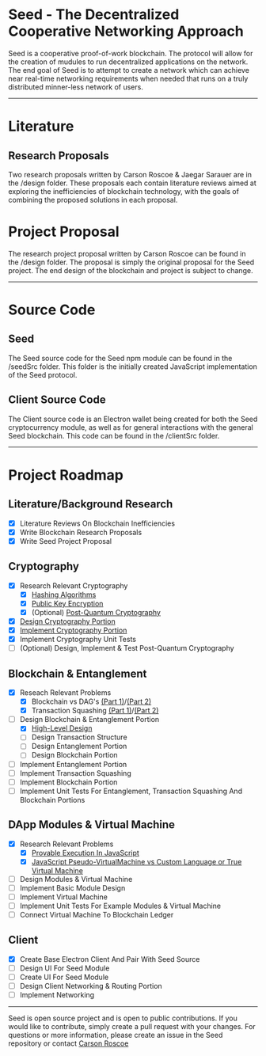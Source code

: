 # Seed - The Decentralized Cooperative Networking Approach

Seed is a cooperative proof-of-work blockchain. The protocol will allow for the creation of mudules to run decentralized applications on the network. The end goal of Seed is to attempt to create a network which can achieve near real-time networking requirements when needed that runs on a truly distributed minner-less network of users.

-----

# Literature

## Research Proposals

Two research proposals written by Carson Roscoe & Jaegar Sarauer are in the /design folder. These proposals each contain literature reviews aimed at exploring the inefficiencies of blockchain technology, with the goals of combining the proposed solutions in each proposal. 

# Project Proposal

The research project proposal written by Carson Roscoe can be found in the /design folder. The proposal is simply the original proposal for the Seed project. The end design of the blockchain and project is subject to change.

-----

# Source Code

## Seed

The Seed source code for the Seed npm module can be found in the /seedSrc folder. This folder is the initially created JavaScript implementation of the Seed protocol.

## Client Source Code

The Client source code is an Electron wallet being created for both the Seed cryptocurrency module, as well as for general interactions with the general Seed blockchain. This code can be found in the /clientSrc folder.

-----

# Project Roadmap

## Literature/Background Research

- [x] Literature Reviews On Blockchain Inefficiencies
- [x] Write Blockchain Research Proposals
- [x] Write Seed Project Proposal

## Cryptography

- [x] Research Relevant Cryptography
    - [x] [Hashing Algorithms](https://steemit.com/bitcoin/@carsonroscoe/seed-dev-discusses-hashing-algorithms-in-bitcoin-and-cryptocurrencies)
    - [x] [Public Key Encryption](https://steemit.com/bitcoin/@carsonroscoe/seed-dev-debates-public-key-encryption)
    - [x] \(Optional) [Post-Quantum Cryptography](https://steemit.com/crypto/@carsonroscoe/seed-dev-discussion-lattice-based-cryptography-part-1)
- [x] [Design Cryptography Portion](https://steemit.com/cryptocurrency/@carsonroscoe/seed-development-design-cryptography-public-key-encryption-and-hashing)
- [x] [Implement Cryptography Portion](https://steemit.com/utopian-io/@carsonroscoe/seed-development-base-project-and-cryptographic-portion)
- [x] Implement Cryptography Unit Tests
- [ ] \(Optional) Design, Implement & Test Post-Quantum Cryptography

## Blockchain & Entanglement

- [x] Reseach Relevant Problems
    - [x] Blockchain vs DAG's [(Part 1)](https://steemit.com/bitcoin/@carsonroscoe/seed-dev-discussion-tangle-vs-blockchain-part-1)/[(Part 2)](https://steemit.com/bitcoin/@carsonroscoe/seed-dev-discussion-tangle-vs-blockchain-part-2)
    - [x] Transaction Squashing [(Part 1)](https://steemit.com/blockchain/@carsonroscoe/seed-dev-discussion-transaction-squashing-proposition-part-1)/[(Part 2)](https://steemit.com/blockchain/@carsonroscoe/seed-dev-discussion-transaction-squashing-considerations-for-jitter-part-2)
- [ ] Design Blockchain & Entanglement Portion
    - [x] [High-Level Design](https://steemit.com/blockchain/@carsonroscoe/seed-development-design-entanglement-and-blockchain-hybrid)
    - [ ] Design Transaction Structure
    - [ ] Design Entanglement Portion
    - [ ] Design Blockchain Portion
- [ ] Implement Entanglement Portion
- [ ] Implement Transaction Squashing
- [ ] Implement Blockchain Portion
- [ ] Implement Unit Tests For Entanglement, Transaction Squashing And Blockchain Portions

## DApp Modules & Virtual Machine

- [x] Research Relevant Problems
    - [x] [Provable Execution In JavaScript](https://steemit.com/blockchain/@carsonroscoe/seed-dev-discussion-provable-execution-with-function-hashing-in-javascript)
    - [x] [JavaScript Pseudo-VirtualMachine vs Custom Language or True Virtual Machine](https://steemit.com/cryptocurrency/@carsonroscoe/seed-dev-discussion-custom-languages-and-virtual-machines)
- [ ] Design Modules & Virtual Machine
- [ ] Implement Basic Module Design
- [ ] Implement Virtual Machine
- [ ] Implement Unit Tests For Example Modules & Virtual Machine
- [ ] Connect Virtual Machine To Blockchain Ledger

## Client

- [x] Create Base Electron Client And Pair With Seed Source
- [ ] Design UI For Seed Module
- [ ] Create UI For Seed Module
- [ ] Design Client Networking & Routing Portion
- [ ] Implement Networking

-----

Seed is open source project and is open to public contributions. If you would like to contribute, simply create a pull request with your changes. For questions or more information, please create an issue in the Seed repository or contact [Carson Roscoe](https://github.com/CarsonRoscoe)